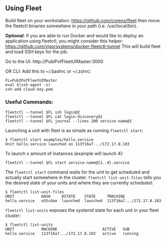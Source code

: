 ## Using Fleet

Build fleet on your workstation: <https://github.com/coreos/fleet> then move the fleetctl binaries somewhere in your path (i.e. /usr/local/bin).

**Optional**: If you are able to run Docker and would like to deploy an application using fleetctl, you might consider this helper:  <https://github.com/vigorsystems/docker-fleetctl-tunnel> This will build fleet and load SSH keys for the job.

Go to the UI: http://PubIPofFleetUIMaster:3000

OR CLI:
Add this to ~/.bashrc or ~/.zshrc:
```
FL=PubIPofFleetUIMaster
eval $(ssh-agent -s)
ssh-add cloud-key.pem
```

### Useful Commands:
```
fleetctl --tunnel $FL ssh login@2
fleetctl --tunnel $FL cat login-discovery@1
fleetctl --tunnel $FL journal --lines 200 service-name@1
```

Launching a unit with fleet is as simple as running `fleetctl start`:
```
$ fleetctl start examples/hello.service
Unit hello.service launched on 113f16a7.../172.17.8.103
```
To launch x amount of instances (example will launch 4):
```
fleetctl --tunnel $FL start service-name@{1..4}.service
```
The `fleetctl start` command waits for the unit to get scheduled and actually start somewhere in the cluster.
`fleetctl list-unit-files` tells you the desired state of your units and where they are currently scheduled:
```
$ fleetctl list-unit-files
UNIT            HASH     DSTATE    STATE     TMACHINE
hello.service   e55c0ae  launched  launched  113f16a7.../172.17.8.103
```
`fleetctl list-units` exposes the systemd state for each unit in your fleet cluster:
```
$ fleetctl list-units
UNIT            MACHINE                    ACTIVE   SUB
hello.service   113f16a7.../172.17.8.103   active   running
```
